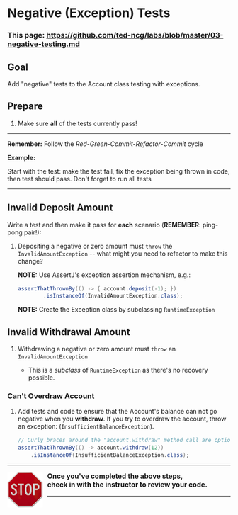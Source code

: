# Negative (Exception) Tests

### This page: https://github.com/ted-ncg/labs/blob/master/03-negative-testing.md

## Goal

Add "negative" tests to the Account class testing with exceptions.

## Prepare

1. Make sure **all** of the tests currently pass!

----

**Remember:** Follow the *Red-Green-Commit-Refactor-Commit* cycle

**Example:**

Start with the test: make the test fail, fix the exception being thrown in code, then test should pass.
Don't forget to run all tests

----

## Invalid Deposit Amount

Write a test and then make it pass for **each** scenario (**REMEMBER**: ping-pong pair!): 

  1. Depositing a negative or zero amount must `throw` the `InvalidAmountException` -- what might you need to refactor to make this change?

     **NOTE:** Use AssertJ's exception assertion mechanism, e.g.:
  
     ```java
     assertThatThrownBy(() -> { account.deposit(-1); })
             .isInstanceOf(InvalidAmountException.class);
     ```

     **NOTE:** Create the Exception class by subclassing `RuntimeException`

## Invalid Withdrawal Amount

  1. Withdrawing a negative or zero amount must `throw` an `InvalidAmountException`
   
     * This is a *subclass* of `RuntimeException` as there's no recovery possible.
   
### Can't Overdraw Account

1. Add tests and code to ensure that the Account's balance can not go negative when you **withdraw**. 
   If you try to overdraw the account, throw an exception: (`InsufficientBalanceException`).

    ```java
    // Curly braces around the "account.withdraw" method call are optional because it's 1 line of code 
    assertThatThrownBy(() -> account.withdraw(12))
        .isInstanceOf(InsufficientBalanceException.class);
    ```

----

<div style="padding-right: 8px;">
  <p style="text-align: left; font-size: 110%; font-weight: 700;">
    <img src="/stop-sign.jpg" style="float: left; vertical-align: middle; width: 80px; padding-right: 10px">Once you've completed the above steps,<br/>
    check in with the instructor to review your code.
  </p>
</div>

----  
